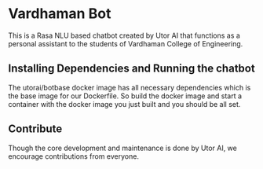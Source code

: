 Vardhaman Bot
=============
This is a Rasa NLU based chatbot created by Utor AI that functions as a personal assistant to the students of Vardhaman College of Engineering.

## Installing Dependencies and Running the chatbot
The utorai/botbase docker image has all necessary dependencies which is the base image for our Dockerfile. So build the docker image and start a container with the docker image you just built and you should be all set.

## Contribute
Though the core development and maintenance is done by Utor AI, we encourage contributions from everyone.